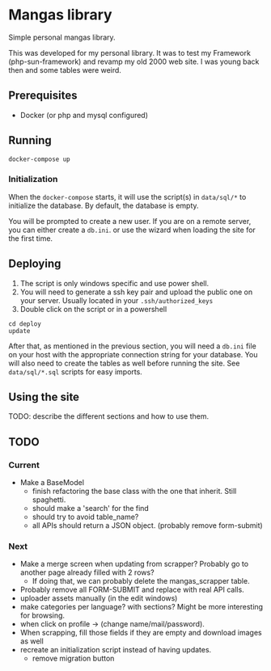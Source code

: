 # Mangas library

Simple personal mangas library.

This was developed for my personal library. It was to test my Framework (php-sun-framework) and revamp 
my old 2000 web site. I was young back then and some tables were weird.

## Prerequisites

* Docker (or php and mysql configured)

## Running

```Shell
docker-compose up
```

### Initialization

When the ``docker-compose`` starts, it will use the script(s) in ``data/sql/*`` to
initialize the database. By default, the database is empty.

You will be prompted to create a new user. If you are on a remote server, you can
either create a ``db.ini``. or use the wizard when loading the site for the first time.

## Deploying

1. The script is only windows specific and use power shell.
1. You will need to generate a ssh key pair and upload the public one on your server. Usually located in your ``.ssh/authorized_keys``
1. Double click on the script or in a powershell

```Shell
cd deploy
update
```

After that, as mentioned in the previous section, you will need a ``db.ini`` file on your host 
with the appropriate connection string for your database. You will also need to create 
the tables as well before running the site. See ``data/sql/*.sql`` scripts for easy imports.

## Using the site

TODO: describe the different sections and how to use them.

## TODO

### Current

* Make a BaseModel 
    * finish refactoring the base class with the one that inherit. Still spaghetti.
    * should make a 'search' for the find
    * should try to avoid table_name?
    * all APIs should return a JSON object. (probably remove form-submit)

### Next

* Make a merge screen when updating from scrapper? Probably go to another page already filled with 2 rows?
    * If doing that, we can probably delete the mangas_scrapper table.
* Probably remove all FORM-SUBMIT and replace with real API calls.
* uploader assets manually (in the edit windows)
* make categories per language? with sections? Might be more interesting for browsing.
* when click on profile -> (change name/mail/password).
* When scrapping, fill those fields if they are empty and download images as well
* recreate an initialization script instead of having updates.
    * remove migration button
